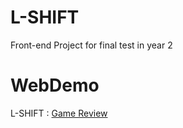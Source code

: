 # L-SHIFT
 
Front-end Project for final test in year 2

# WebDemo
L-SHIFT : [Game Review](https://z310nz.github.io/L-SHIFT/)
